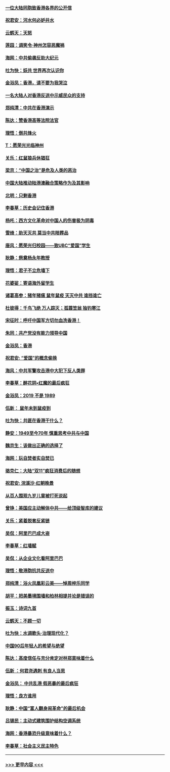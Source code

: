 #### [一位大陆同胞致香港各界的公开信](../pages/nsc993/n11675761.md?t=11232233) 
#### [祝君安：河水何必妒井水](../pages/nsc993/n11675746.md?t=11232233) 
#### [云鹤天：天怒](../pages/nsc993/n11675718.md?t=11232233) 
#### [莲园：调笑令‧神州怎容恶魔祸](../pages/nsc993/n11675648.md?t=11232233) 
#### [海网：中共偷袭反助大纪元](../pages/nsc993/n11673515.md?t=11232233) 
#### [吐为快：妖共 世界再次认识你](../pages/nsc993/n11673506.md?t=11232233) 
#### [金浴凤：香港，请不要为我哭泣](../pages/nsc993/n11673248.md?t=11232233) 
#### [一名大陆人对香港反送中示威民众的支持](../pages/nsc993/n11672615.md?t=11232233) 
#### [郑纯清：中共在香港演示](../pages/nsc993/n11670539.md?t=11232233) 
#### [陈达：赞香港高等法院法官](../pages/nsc993/n11669542.md?t=11232233) 
#### [理悟：倒共烽火](../pages/nsc993/n11668844.md?t=11232233) 
#### [T：愿荣光光临神州](../pages/nsc993/n11668421.md?t=11232233) 
#### [关乐：红鼠狼兵休猖狂](../pages/nsc993/n11668378.md?t=11232233) 
#### [梁京：“中国之治”是危及人类的恶治](../pages/nsc993/n11668328.md?t=11232233) 
#### [中国大陆推动陆港澳融合策略作为及其影响](../pages/nsc993/n11668157.md?t=11232233) 
#### [北明：只剩香港](../pages/nsc993/n11668002.md?t=11232233) 
#### [李春草：历史会记住香港](../pages/nsc993/n11667927.md?t=11232233) 
#### [杨吒：西方文化革命对中国人的伤害极为阴毒](../pages/nsc993/n11664521.md?t=11232233) 
#### [雪绮：助天灭共 莫当中共陪葬品](../pages/nsc993/n11662650.md?t=11232233) 
#### [唐风：愿荣光归校园——致UBC“爱国”学生](../pages/nsc993/n11662194.md?t=11232233) 
#### [耿静：祭奠杨永年教授](../pages/nsc993/n11662514.md?t=11232233) 
#### [理悟：君子不立危墙下](../pages/nsc993/n11662172.md?t=11232233) 
#### [花婆娑：寄语海外留学生](../pages/nsc993/n11662121.md?t=11232233) 
#### [诸葛高参：猪年猪瘟 鼠年鼠疫 天灭中共 谁挡谁亡](../pages/nsc993/n11661980.md?t=11232233) 
#### [杜彼得：千鸟飞绝 万人踪灭；孤蓑笠翁 独钓寒江](../pages/nsc993/n11661170.md?t=11232233) 
#### [宋征时：呼吁中国军方切勿血洗香港！](../pages/nsc993/n11415318.md?t=11232233) 
#### [朱同：共产党没有能力领导中国](../pages/nsc993/n11660421.md?t=11232233) 
#### [金浴凤：香港](../pages/nsc993/n11660419.md?t=11232233) 
#### [祝君安: “爱国”的概念偷换](../pages/nsc993/n11659706.md?t=11232233) 
#### [海风：中共军警攻击港中大犯下反人类罪](../pages/nsc993/n11659632.md?t=11232233) 
#### [李春草：醉花阴•红魔的最后疯狂](../pages/nsc993/n11659287.md?t=11232233) 
#### [金浴凤：2019 不是 1989](../pages/nsc993/n11657663.md?t=11232233) 
#### [伍新： 鼠年未到鼠疫到](../pages/nsc993/n11655098.md?t=11232233) 
#### [吐为快：共匪在香港干什么？](../pages/nsc993/n11654891.md?t=11232233) 
#### [静安：1949至今70年 慎重思考中共与中国](../pages/nsc993/n11651244.md?t=11232233) 
#### [魏京生：该做出正确的选择了](../pages/nsc993/n11653084.md?t=11232233) 
#### [海网：玩自焚者实自焚已](../pages/nsc993/n11652423.md?t=11232233) 
#### [骆克仁：大陆“双11”疯狂消费后的随想](../pages/nsc993/n11652305.md?t=11232233) 
#### [祝君安: 浣溪沙·红朝晚景](../pages/nsc993/n11652258.md?t=11232233) 
#### [从百人围观九岁儿童被打死说起](../pages/nsc993/n11651030.md?t=11232233) 
#### [曾铮：美国应主动解体中共——给顶级智库的建议](../pages/nsc993/n11649888.md?t=11232233) 
#### [关乐：紧着脱套反紧链](../pages/nsc993/n11649069.md?t=11232233) 
#### [吴侃：阿里巴巴成大盗](../pages/nsc993/n11645523.md?t=11232233) 
#### [李春草：红墙赋](../pages/nsc993/n11646389.md?t=11232233) 
#### [吴侃：从企业文化看阿里巴巴](../pages/nsc993/n11645476.md?t=11232233) 
#### [理悟：敬港胞抗共反送中](../pages/nsc993/n11645466.md?t=11232233) 
#### [郑纯清：浴火凤凰彩云美——悼周梓乐同学](../pages/nsc993/n11645155.md?t=11232233) 
#### [胡平：把美墨境围墙和柏林相提并论是错误的](../pages/nsc993/n11645134.md?t=11232233) 
#### [振玉：诗词九首](../pages/nsc993/n11644081.md?t=11232233) 
#### [云鹤天：不顾一切](../pages/nsc993/n11643508.md?t=11232233) 
#### [吐为快：水调歌头·治理现代化？](../pages/nsc993/n11643485.md?t=11232233) 
#### [中国90后年轻人的希望与绝望](../pages/nsc993/n11642317.md?t=11232233) 
#### [陈达：高度信任与充分肯定对林郑意味着什么](../pages/nsc993/n11641441.md?t=11232233) 
#### [伍新 ：何君尧遇刺 有良人当思](../pages/nsc993/n11641503.md?t=11232233) 
#### [金浴凤： 中共乱港  假恶暴的最后疯狂](../pages/nsc993/n11641495.md?t=11232233) 
#### [理悟：良方谁用](../pages/nsc993/n11641463.md?t=11232233) 
#### [耿静：中国“富人翻身闹革命”的最后机会](../pages/nsc993/n11640655.md?t=11232233) 
#### [吕锡民：主动式建筑围护结构空调系统](../pages/nsc993/n11640168.md?t=11232233) 
#### [海网：香港暴恐升级意味着什么？](../pages/nsc993/n11635904.md?t=11232233) 
#### [李春草：社会主义民主特色](../pages/nsc993/n11634657.md?t=11232233) 

----
#### [ >>> 更早内容 <<< ](../indexes/nsc993-earlier.md)
